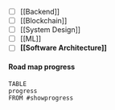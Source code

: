 - [ ]  [[Backend]] 
- [ ]  [[Blockchain]]
- [ ]  [[System Design]]
- [ ]  [[ML]]
- [ ]  **[[Software Architecture]]**

#### Road map progress
```dataview
TABLE 
progress 
FROM #showprogress
```
